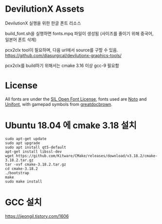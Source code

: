 # DevilutionX Assets
DevilutionX 실행을 위한 한글 폰트 리소스

build_font.sh을 실행하면 fonts.mpq 파일이 생성됨 (사이즈를 줄이기 위해 중국어, 일본어 폰트 삭제)

pcx2clx tool이 필요하며, 다음 url에서 source를 구할 수 있음.
https://github.com/diasurgical/devilutionx-graphics-tools/

pcx2clx를 build하기 위해서는 cmake 3.16 이상 gcc-9 필요함

# License
All fonts are under the [SIL Open Font License](LICENSE-SIL.txt),
fonts used are [Noto](https://github.com/googlefonts/noto-cjk)
and [Unifont](https://unifoundry.com/unifont/), with gamepad symbols
from [greatdocbrown](https://greatdocbrown.itch.io/gamepad-ui).

# Ubuntu 18.04 에 cmake 3.18 설치

```
sudo apt-get update
sudo apt upgrade
sudo apt install qt5-default
apt-get install libssl-dev
wget https://github.com/Kitware/CMake/releases/download/v3.18.2/cmake-3.18.2.tar.gz
tar -xvf cmake-3.18.2.tar.gz
cd cmake-3.18.2
./bootstrap 
make
sudo make install
```

# GCC 설치
https://jjeongil.tistory.com/1606
